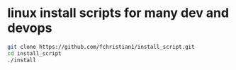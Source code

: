 # linux install scripts for many dev and devops
```bash
git clone https://github.com/fchristian1/install_script.git
cd install_script
./install
```
